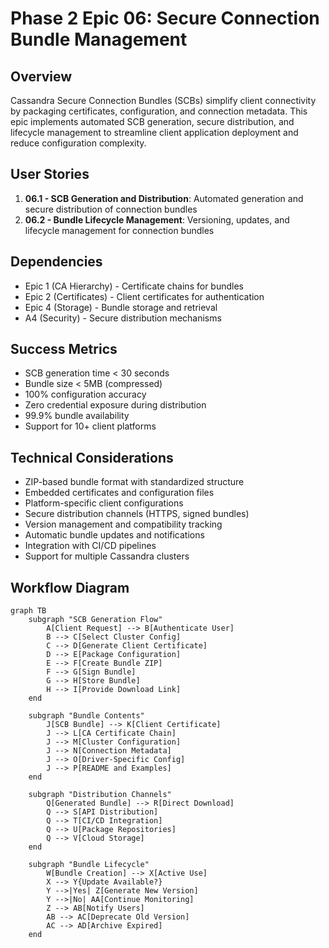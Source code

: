# Phase 2 Epic 06: Secure Connection Bundle Management

## Overview
Cassandra Secure Connection Bundles (SCBs) simplify client connectivity by packaging certificates, configuration, and connection metadata. This epic implements automated SCB generation, secure distribution, and lifecycle management to streamline client application deployment and reduce configuration complexity.

## User Stories
1. **06.1 - SCB Generation and Distribution**: Automated generation and secure distribution of connection bundles
2. **06.2 - Bundle Lifecycle Management**: Versioning, updates, and lifecycle management for connection bundles

## Dependencies
- Epic 1 (CA Hierarchy) - Certificate chains for bundles
- Epic 2 (Certificates) - Client certificates for authentication
- Epic 4 (Storage) - Bundle storage and retrieval
- A4 (Security) - Secure distribution mechanisms

## Success Metrics
- SCB generation time < 30 seconds
- Bundle size < 5MB (compressed)
- 100% configuration accuracy
- Zero credential exposure during distribution
- 99.9% bundle availability
- Support for 10+ client platforms

## Technical Considerations
- ZIP-based bundle format with standardized structure
- Embedded certificates and configuration files
- Platform-specific client configurations
- Secure distribution channels (HTTPS, signed bundles)
- Version management and compatibility tracking
- Automatic bundle updates and notifications
- Integration with CI/CD pipelines
- Support for multiple Cassandra clusters

## Workflow Diagram

```mermaid
graph TB
    subgraph "SCB Generation Flow"
        A[Client Request] --> B[Authenticate User]
        B --> C[Select Cluster Config]
        C --> D[Generate Client Certificate]
        D --> E[Package Configuration]
        E --> F[Create Bundle ZIP]
        F --> G[Sign Bundle]
        G --> H[Store Bundle]
        H --> I[Provide Download Link]
    end
    
    subgraph "Bundle Contents"
        J[SCB Bundle] --> K[Client Certificate]
        J --> L[CA Certificate Chain]
        J --> M[Cluster Configuration]
        J --> N[Connection Metadata]
        J --> O[Driver-Specific Config]
        J --> P[README and Examples]
    end
    
    subgraph "Distribution Channels"
        Q[Generated Bundle] --> R[Direct Download]
        Q --> S[API Distribution]
        Q --> T[CI/CD Integration]
        Q --> U[Package Repositories]
        Q --> V[Cloud Storage]
    end
    
    subgraph "Bundle Lifecycle"
        W[Bundle Creation] --> X[Active Use]
        X --> Y{Update Available?}
        Y -->|Yes| Z[Generate New Version]
        Y -->|No| AA[Continue Monitoring]
        Z --> AB[Notify Users]
        AB --> AC[Deprecate Old Version]
        AC --> AD[Archive Expired]
    end
```